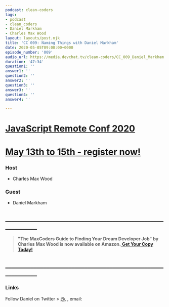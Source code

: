 ```yaml
---
podcast: clean-coders
tags:
- podcast
- clean_coders
- Daniel Markham
- Charles Max Wood
layout: layouts/post.njk
title: 'CC 009: Naming Things with Daniel Markham'
date: 2020-05-05T09:00:00+0000
episode_number: '009'
audio_url: https://media.devchat.tv/clean-coders/CC_009_Daniel_Markham.mp3
duration: '47:34'
question1: ''
answer1: ''
question2: ''
answer2: ''
question3: ''
answer3: ''
question4: ''
answer4: ''

---
```

# [JavaScript Remote Conf 2020](https://devchat.tv/conferences/javascript-remote-2020/ "JavaScript Remote Conf 2020")

# [May 13th to 15th - register now!](https://devchat.tv/conferences/javascript-remote-2020/ "JavaScript Remote Conf 2020")


### **Host**

* Charles Max Wood

### **Guest**

* Daniel Markham

## **____________________________________________________________**

> **"The MaxCoders Guide to Finding Your Dream Developer Job" by Charles Max Wood is now available on Amazon.**[ **Get Your Copy Today!**](https://www.amazon.com/gp/product/B081MBL5C9/ref=as_li_ss_tl?ie=UTF8&linkCode=sl1&tag=devchattv-20&linkId=9d61363241636e2546ef46abba198746&language=en_US)

## **____________________________________________________________**

### **Links**


Follow Daniel  on Twitter > [@](https://twitter.com/), , email: 